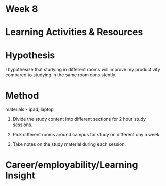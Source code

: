 # Week 8



# Learning Activities & Resources



# Hypothesis

I hypothesize that studying in different rooms will improve my productivity compared to studying in the same room consistently.

# Method
 materials - ipad, laptop

1. Divide the study content into different sections for 2 hour study sessions.

2. Pick different rooms around campus for study on different day a week.

3. Take notes on the study material during each session.








# Career/employability/Learning Insight





